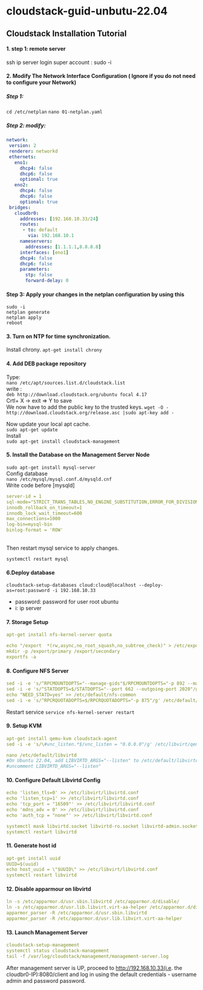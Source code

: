 # cloudstack-guid-unbutu-22.04
## Cloudstack Installation Tutorial
#### 1. step 1: remote server 
ssh ip server login super account : sudo -i
#### 2. Modify The Network Interface Configuration ( Ignore if you do not need to configure your Network)
##### Step 1: 
```cd /etc/netplan```
```nano 01-netplan.yaml```
##### Step 2: modify:
  ```yaml
  network:
   version: 2
   renderer: networkd
   ethernets:
     eno1:
       dhcp4: false
       dhcp6: false
       optional: true
     eno2:
       dhcp4: false
       dhcp6: false
       optional: true
   bridges:
     cloudbr0:
       addresses: [192.168.10.33/24]
       routes:
        - to: default
          via: 192.168.10.1
       nameservers:
         addresses: [1.1.1.1,8.8.8.8]
       interfaces: [eno1]
       dhcp4: false
       dhcp6: false
       parameters:
         stp: false
         forward-delay: 0
```
#### Step 3: Apply your changes in the netplan configuration by using this
```
sudo -i
netplan generate
netplan apply
reboot
```
#### 3. Turn on NTP for time synchronization.
Install chrony.
```apt-get install chrony```
#### 4. Add DEB package repository
Type:<br>
```nano /etc/apt/sources.list.d/cloudstack.list```
<br>
write :<br> `deb http://download.cloudstack.org/ubuntu focal 4.17`
<br>
Crtl+ X -> exit => Y to save
<br>
We now have to add the public key to the trusted keys.
```wget -O - http://download.cloudstack.org/release.asc |sudo apt-key add -```

Now update your local apt cache.
<br>
```sudo apt-get update```
<br>
Install 
<br>
```sudo apt-get install cloudstack-management```
#### 5. Install the Database on the Management Server Node
```sudo apt-get install mysql-server```
<br>
Config database
<br>
```nano /etc/mysql/mysql.conf.d/mysqld.cnf```
<br>
Write code before [mysqld] 
```yaml
server-id = 1
sql-mode="STRICT_TRANS_TABLES,NO_ENGINE_SUBSTITUTION,ERROR_FOR_DIVISION_BY_ZERO,NO_ZERO_DATE,NO_ZERO_IN_DATE,NO_ENGINE_SUBSTITUTION"
innodb_rollback_on_timeout=1
innodb_lock_wait_timeout=600
max_connections=1000
log-bin=mysql-bin
binlog-format = 'ROW'

```
<br>
Then restart mysql service to apply changes.

```systemctl restart mysql```
<br>
#### 6.Deploy database
```cloudstack-setup-databases cloud:cloud@localhost --deploy-as=root:password -i 192.168.10.33 ```
- password: password for user root ubuntu
- i: ip server

#### 7. Storage Setup
```yaml
apt-get install nfs-kernel-server quota

echo "/export  *(rw,async,no_root_squash,no_subtree_check)" > /etc/exports
mkdir -p /export/primary /export/secondary
exportfs -a
```
#### 8. Configure NFS Server
```yaml
sed -i -e 's/^RPCMOUNTDOPTS="--manage-gids"$/RPCMOUNTDOPTS="-p 892 --manage-gids"/g' /etc/default/nfs-kernel-server
sed -i -e 's/^STATDOPTS=$/STATDOPTS="--port 662 --outgoing-port 2020"/g' /etc/default/nfs-common
echo "NEED_STATD=yes" >> /etc/default/nfs-common
sed -i -e 's/^RPCRQUOTADOPTS=$/RPCRQUOTADOPTS="-p 875"/g' /etc/default/quota
```
Restart service
```service nfs-kernel-server restart```
#### 9. Setup KVM
```yaml
apt-get install qemu-kvm cloudstack-agent
sed -i -e 's/\#vnc_listen.*$/vnc_listen = "0.0.0.0"/g' /etc/libvirt/qemu.conf

nano /etc/default/libvirtd
#On Ubuntu 22.04, add LIBVIRTD_ARGS="--listen" to /etc/default/libvirtd instead.
#uncomment LIBVIRTD_ARGS="--listen"

```
#### 10. Configure Default Libvirtd Config
```yaml
echo 'listen_tls=0' >> /etc/libvirt/libvirtd.conf
echo 'listen_tcp=1' >> /etc/libvirt/libvirtd.conf
echo 'tcp_port = "16509"' >> /etc/libvirt/libvirtd.conf
echo 'mdns_adv = 0' >> /etc/libvirt/libvirtd.conf
echo 'auth_tcp = "none"' >> /etc/libvirt/libvirtd.conf

systemctl mask libvirtd.socket libvirtd-ro.socket libvirtd-admin.socket libvirtd-tls.socket libvirtd-tcp.socket
systemctl restart libvirtd
```
#### 11. Generate host id

```yaml
apt-get install uuid
UUID=$(uuid)
echo host_uuid = \"$UUID\" >> /etc/libvirt/libvirtd.conf
systemctl restart libvirtd
```

#### 12. Disable apparmour on libvirtd
```yaml
ln -s /etc/apparmor.d/usr.sbin.libvirtd /etc/apparmor.d/disable/
ln -s /etc/apparmor.d/usr.lib.libvirt.virt-aa-helper /etc/apparmor.d/disable/
apparmor_parser -R /etc/apparmor.d/usr.sbin.libvirtd
apparmor_parser -R /etc/apparmor.d/usr.lib.libvirt.virt-aa-helper

```
#### 13. Launch Management Server
```yaml
cloudstack-setup-management
systemctl status cloudstack-management
tail -f /var/log/cloudstack/management/management-server.log

```
After management server is UP, proceed to http://192.168.10.33(i.e. the cloudbr0-IP):8080/client and log in using the default credentials - username admin and password password.
